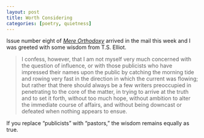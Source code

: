 ```yaml
---
layout: post
title: Worth Considering
categories: [poetry, quietness]
---
```


Issue number eight of *[Mere Orthodoxy](https://mereorthodoxy.com/journal)* arrived in the mail this week and I was greeted with some wisdom from T.S. Elliot.

> I confess, however, that I am not myself very much concerned with the question of influence, or with those publicists who have impressed their names upon the public by catching the morning tide and rowing very fast in the direction in which the current was flowing; but rather that there should always be a few writers preoccupied in penetrating to the core of the matter, in trying to arrive at the truth and to set it forth, without too much hope, without ambition to alter the immediate course of affairs, and without being downcast or defeated when nothing appears to ensue.

If you replace “publicists” with “pastors,” the wisdom remains equally as true.